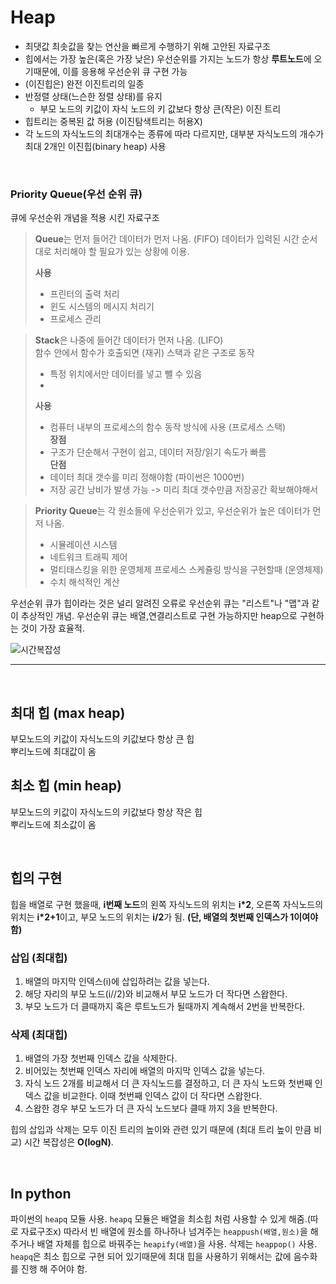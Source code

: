 # Heap

- 최댓값 최솟값을 찾는 연산을 빠르게 수행하기 위해 고안된 자료구조
- 힙에서는 가장 높은(혹은 가장 낮은) 우선순위를 가지는 노드가 항상 **루트노드**에 오기때문에, 이를 응용해 우선순위 큐 구현 가능
- (이진힙은) 완전 이진트리의 일종
- 반정렬 상태(느슨한 정렬 상태)를 유지
  - 부모 노드의 키값이 자식 노드의 키 값보다 항상 큰(작은) 이진 트리
- 힙트리는 중복된 값 허용 (이진탐색트리는 허용X)
- 각 노드의 자식노드의 최대개수는 종류에 따라 다르지만, 대부분 자식노드의 개수가 최대 2개인 이진힙(binary heap) 사용

</br>

### Priority Queue(우선 순위 큐)

큐에 우선순위 개념을 적용 시킨 자료구조

> **Queue**는 먼저 들어간 데이터가 먼저 나옴. (FIFO)
> 데이터가 입력된 시간 순서대로 처리해야 할 필요가 있는 상황에 이용.
>
> **사용**
>
> - 프린터의 출력 처리
> - 윈도 시스템의 메시지 처리기
> - 프로세스 관리

> **Stack**은 나중에 들어간 데이터가 먼저 나옴. (LIFO)  
> 함수 안에서 함수가 호출되면 (재귀) 스택과 같은 구조로 동작
>
> - 특정 위치에서만 데이터를 넣고 뺄 수 있음
> -
>
> **사용**
>
> - 컴퓨터 내부의 프로세스의 함수 동작 방식에 사용 (프로세스 스택)  
>   **장점**
> - 구조가 단순해서 구현이 쉽고, 데이터 저장/읽기 속도가 빠름  
>   **단점**
> - 데이터 최대 갯수를 미리 정해야함 (파이썬은 1000번)
> - 저장 공간 낭비가 발생 가능 -> 미리 최대 갯수만큼 저장공간 확보해야해서

> **Priority Queue**는 각 원소들에 우선순위가 있고, 우선순위가 높은 데이터가 먼저 나옴.
>
> - 시뮬레이션 시스템
> - 네트워크 트래픽 제어
> - 멀티태스킹을 위한 운영체제 프로세스 스케쥴링 방식을 구현할때 (운영체제)
> - 수치 해석적인 계산

우선순위 큐가 힙이라는 것은 널리 알려진 오류로 우선순위 큐는 "리스트"나 "맵"과 같이 추상적인 개념. 우선순위 큐는 배열,연결리스트로 구현 가능하지만 heap으로 구현하는 것이 가장 효율적.

![시간복잡성](https://user-images.githubusercontent.com/78072370/232095660-ab2ddde2-40f1-4983-bbe5-29f9028c92c2.png)

---

</br>

## 최대 힙 (max heap)

부모노드의 키값이 자식노드의 키값보다 항상 큰 힙  
뿌리노드에 최대값이 옴

## 최소 힙 (min heap)

부모노드의 키값이 자식노드의 키값보다 항상 작은 힙  
뿌리노드에 최소값이 옴

</br>

## 힙의 구현

힙을 배열로 구현 했을때, **i번째 노드**의 왼쪽 자식노드의 위치는 **i\*2**, 오른쪽 자식노드의 위치는 **i\*2+1**이고, 부모 노드의 위치는 **i/2**가 됨. **(단, 배열의 첫번째 인덱스가 1이여야함)**

### 삽입 (최대힙)

1. 배열의 마지막 인덱스(i)에 삽입하려는 값을 넣는다.
2. 해당 자리의 부모 노드(i//2)와 비교해서 부모 노드가 더 작다면 스왑한다.
3. 부모 노드가 더 클때까지 혹은 루트노드가 될때까지 계속해서 2번을 반복한다.

### 삭제 (최대힙)

1. 배열의 가장 첫번째 인덱스 값을 삭제한다.
2. 비어있는 첫번째 인덱스 자리에 배열의 마지막 인덱스 값을 넣는다.
3. 자식 노드 2개를 비교해서 더 큰 자식노드를 결정하고, 더 큰 자식 노드와 첫번째 인덱스 값을 비교한다. 이때 첫번째 인덱스 값이 더 작다면 스왑한다.
4. 스왑한 경우 부모 노드가 더 큰 자식 노드보다 클때 까지 3을 반복한다.

힙의 삽입과 삭제는 모두 이진 트리의 높이와 관련 있기 때문에 (최대 트리 높이 만큼 비교) 시간 복잡성은 **O(logN)**.

</br>

## In python

파이썬의 `heapq` 모듈 사용. `heapq` 모듈은 배열을 최소힙 처럼 사용할 수 있게 해줌.(따로 자료구조x) 따라서 빈 배열에 원소를 하나하나 넘겨주는 `heappush(배열,원소)`을 해주거나 배열 자체를 힙으로 바꿔주는 `heapify(배열)`을 사용. 삭제는 `heappop()` 사용.  
`heapq`은 최소 힙으로 구현 되어 있기때문에 최대 힙을 사용하기 위해서는 값에 음수화를 진행 해 주어야 함.
